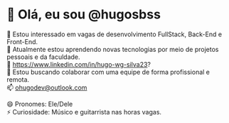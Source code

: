 # 👋 Olá, eu sou @hugosbss

👀 Estou interessado em vagas de desenvolvimento FullStack, Back-End e Front-End.  
🌱 Atualmente estou aprendendo novas tecnologias por meio de projetos pessoais e da faculdade.  
💼 https://www.linkedin.com/in/hugo-wg-silva23?   
💞️ Estou buscando colaborar com uma equipe de forma profissional e remota.  
📫 ohugodev@outlook.com

😄 Pronomes: Ele/Dele  
⚡ Curiosidade: Músico e guitarrista nas horas vagas.


<!---
hugosbss/hugosbss is a ✨ special ✨ repository because its `README.md` (this file) appears on your GitHub profile.
You can click the Preview link to take a look at your changes.
--->
